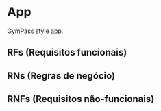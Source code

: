 # App

GymPass style app.

## RFs (Requisitos funcionais)


## RNs (Regras de negócio)



## RNFs (Requisitos não-funcionais)


<!--START_SECTION:footer-->


<!--END_SECTION:footer-->

